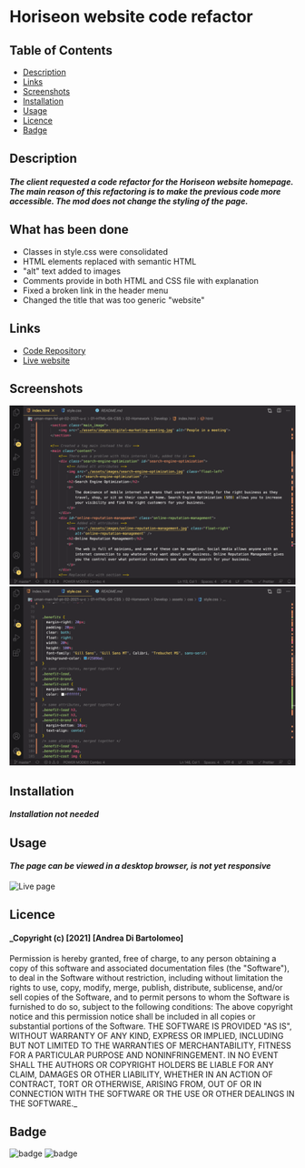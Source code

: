 # Horiseon website code refactor

## Table of Contents

* [Description](#Description)
* [Links](#links)
* [Screenshots](#Screenshots)
* [Installation](#installation)
* [Usage](#Usage)
* [Licence](#Licence)
* [Badge](#Badge)

## Description

#### _The client requested a code refactor for the Horiseon website homepage. The main reason of this refactoring is to make the previous code more accessible. The mod does not change the styling of the page._

## What has been done
* Classes in style.css were consolidated
* HTML elements replaced with semantic HTML
* "alt" text added to images
* Comments provide in both HTML and CSS file with explanation
* Fixed a broken link in the header menu
* Changed the title that was too generic "website"

## Links
* [Code Repository](https://github.com/Lloret82/Horiseon_Code_Refactor_Homework_1)
* [Live website](https://lloret82.github.io/Horiseon_Code_Refactor_Homework_1/)

## Screenshots
![HTML code](/assets/Screenshots/Screenshot_2.png)
![CSS code](/assets/Screenshots/Screenshot_1.png)

## Installation

#### _Installation not needed_

## Usage

#### _The page can be viewed in a desktop browser, is not yet responsive_

![Live page](/assets/Screenshots/Screenshot_3.png)


## Licence

#### _Copyright (c) [2021] [Andrea Di Bartolomeo]
Permission is hereby granted, free of charge, to any person obtaining a copy
of this software and associated documentation files (the "Software"), to deal
in the Software without restriction, including without limitation the rights
to use, copy, modify, merge, publish, distribute, sublicense, and/or sell
copies of the Software, and to permit persons to whom the Software is
furnished to do so, subject to the following conditions:
The above copyright notice and this permission notice shall be included in all
copies or substantial portions of the Software.
THE SOFTWARE IS PROVIDED "AS IS", WITHOUT WARRANTY OF ANY KIND, EXPRESS OR
IMPLIED, INCLUDING BUT NOT LIMITED TO THE WARRANTIES OF MERCHANTABILITY,
FITNESS FOR A PARTICULAR PURPOSE AND NONINFRINGEMENT. IN NO EVENT SHALL THE
AUTHORS OR COPYRIGHT HOLDERS BE LIABLE FOR ANY CLAIM, DAMAGES OR OTHER
LIABILITY, WHETHER IN AN ACTION OF CONTRACT, TORT OR OTHERWISE, ARISING FROM,
OUT OF OR IN CONNECTION WITH THE SOFTWARE OR THE USE OR OTHER DEALINGS IN THE
SOFTWARE._

## Badge
![badge](https://img.shields.io/amo/rating/5?style=plastic)
![badge](https://img.shields.io/github/release-date/lloret82/Horiseon_Code_Refactor_Homework_1)

